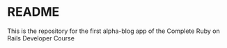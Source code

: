# README
This is the repository for the first alpha-blog app of the Complete Ruby on Rails Developer Course
